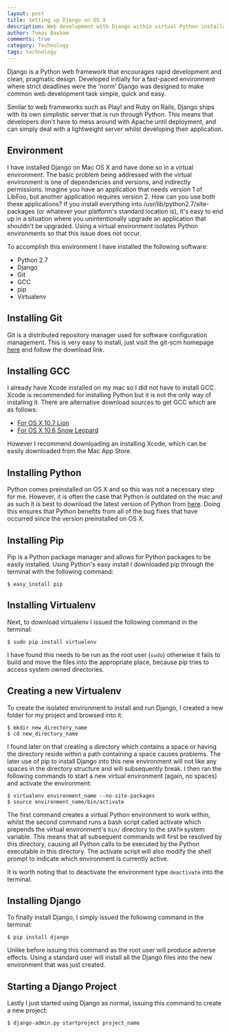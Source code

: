 ```yaml
---
layout: post
title: Setting up Django on OS X
description: Web development with Django within virtual Python installations
author: Tomas Basham
comments: true
category: Technology
tags: technology
---
```

Django is a Python web framework that encourages rapid development and clean, pragmatic design. Developed initially for a fast-paced
environment where strict deadlines were the 'norm' Django was designed to make common web development task simple, quick and easy.

Similar to web frameworks such as Play! and Ruby on Rails, Django ships with its own simplistic server that is run through Python.
This means that developers don't have to mess around with Apache until deployment, and can simply deal with a lightweight server
whilst developing their application.

Environment
-----------

I have installed Django on Mac OS X and have done so in a virtual environment. The basic problem being addressed with the virtual
environment is one of dependencies and versions, and indirectly permissions. Imagine you have an application that needs version 1 of
LibFoo, but another application requires version 2. How can you use both these applications? If you install everything into
/usr/lib/python2.7/site-packages (or whatever your platform's standard location is), it's easy to end up in a situation where you
unintentionally upgrade an application that shouldn't be upgraded. Using a virtual environment isolates Python environments so that
this issue does not occur.

To accomplish this environment I have installed the following software:

  - Python 2.7
  - Django
  - Git
  - GCC
  - pip
  - Virtualenv

Installing Git
--------------

Git is a distributed repository manager used for software configuration management. This is very easy to install, just visit the
git-scm homepage [here](http://git-scm.com) and follow the download link.

Installing GCC
--------------

I already have Xcode installed on my mac so I did not have to install GCC. Xcode is recommended for installing Python but it is not
the only way of installing it. There are alternative download sources to get GCC which are as follows:

  - [For OS X 10.7 Lion](https://github.com/kennethreitz/osx-gcc-installer/releases/download/v0.3/GCC-10.7-v0.3.zip)
  - [For OS X 10.6 Snow Leopard](https://github.com/kennethreitz/osx-gcc-installer/releases/download/v0.3/GCC-10.6-v0.3.zip)

However I recommend downloading an installing Xcode, which can be easily downloaded from the Mac App Store.

Installing Python
-----------------

Python comes preinstalled on OS X and so this was not a necessary step for me. However, it is often the case that Python is outdated
on the mac and as such it is best to download the latest version of Python from [here](http://www.python.org/download/). Doing this
ensures that Python benefits from all of the bug fixes that have occurred since the version preinstalled on OS X.

Installing Pip
--------------
Pip is a Python package manager and allows for Python packages to be easily installed. Using Python's easy install I downloaded pip
through the terminal with the following command:


    $ easy_install pip


Installing Virtualenv
---------------------

Next, to download virtualenv I issued the following command in the terminal:


    $ sudo pip install virtualenv


I have found this needs to be run as the root user (`sudo`) otherwise it fails to build and move the files into the appropriate place,
because pip tries to access system owned directories.

Creating a new Virtualenv
-------------------------

To create the isolated environment to install and run Django, I created a new folder for my project and browsed into it:


    $ mkdir new_directory_name
    $ cd new_directory_name


I found later on that creating a directory which contains a space or having the directory reside within a path containing a space
causes problems. The later use of pip to install Django into this new environment will not like any spaces in the directory structure
and will subsequently break. I then ran the following commands to start a new virtual environment (again, no spaces) and activate the
environment:


    $ virtualenv environment_name --no-site-packages
    $ source environment_name/bin/activate


The first command creates a virtual Python environment to work within, whilst the second command runs a bash script called activate
which prepends the virtual environment's `bin/` directory to the `$PATH` system variable. This means that all subsequent commands will
first be resolved by this directory, causing all Python calls to be executed by the Python executable in this directory. The activate
script will also modify the shell prompt to indicate which environment is currently active.

It is worth noting that to deactivate the environment type `deactivate` into the terminal.

Installing Django
-----------------

To finally install Django, I simply issued the following command in the terminal:


    $ pip install django


Unlike before issuing this command as the root user will produce adverse effects. Using a standard user will install all the Django
files into the new environment that was just created.

Starting a Django Project
-------------------------

Lastly I just started using Django as normal, issuing this command to create a new project:


    $ django-admin.py startproject project_name
